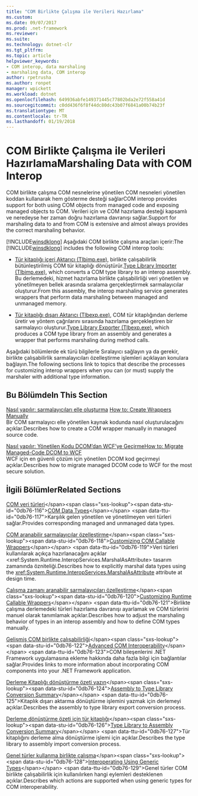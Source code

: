 ```yaml
---
title: "COM Birlikte Çalışma ile Verileri Hazırlama"
ms.custom: 
ms.date: 09/07/2017
ms.prod: .net-framework
ms.reviewer: 
ms.suite: 
ms.technology: dotnet-clr
ms.tgt_pltfrm: 
ms.topic: article
helpviewer_keywords:
- COM interop, data marshaling
- marshaling data, COM interop
author: rpetrusha
ms.author: ronpet
manager: wpickett
ms.workload: dotnet
ms.openlocfilehash: 649936abfe149371445c77802bda2e72f558a41d
ms.sourcegitcommit: c0dd436f6f8f44dc80dc43b07f6841a00b74b23f
ms.translationtype: MT
ms.contentlocale: tr-TR
ms.lasthandoff: 01/19/2018
---
```

# <a name="marshaling-data-with-com-interop"></a><span data-ttu-id="0db76-102">COM Birlikte Çalışma ile Verileri Hazırlama</span><span class="sxs-lookup"><span data-stu-id="0db76-102">Marshaling Data with COM Interop</span></span>
<span data-ttu-id="0db76-103">COM birlikte çalışma COM nesnelerine yönetilen COM nesneleri yönetilen koddan kullanarak hem gösterme desteği sağlar</span><span class="sxs-lookup"><span data-stu-id="0db76-103">COM interop provides support for both using COM objects from managed code and exposing managed objects to COM.</span></span> <span data-ttu-id="0db76-104">Verileri için ve COM hazırlama desteği kapsamlı ve neredeyse her zaman doğru hazırlama davranışı sağlar.</span><span class="sxs-lookup"><span data-stu-id="0db76-104">Support for marshaling data to and from COM is extensive and almost always provides the correct marshaling behavior.</span></span>  
  
 <span data-ttu-id="0db76-105">[!INCLUDE[winsdklong](../../../includes/winsdklong-md.md)] Aşağıdaki COM birlikte çalışma araçları içerir:</span><span class="sxs-lookup"><span data-stu-id="0db76-105">The [!INCLUDE[winsdklong](../../../includes/winsdklong-md.md)] includes the following COM interop tools:</span></span>  
  
-   <span data-ttu-id="0db76-106">[Tür kitaplığı içeri Aktarıcı (Tlbimp.exe)](../../../docs/framework/tools/tlbimp-exe-type-library-importer.md), birlikte çalışabilirlik bütünleştirilmiş COM tür kitaplığı dönüştürür.</span><span class="sxs-lookup"><span data-stu-id="0db76-106">[Type Library Importer (Tlbimp.exe)](../../../docs/framework/tools/tlbimp-exe-type-library-importer.md), which converts a COM type library to an interop assembly.</span></span> <span data-ttu-id="0db76-107">Bu derlemedeki, hizmet hazırlama birlikte çalışabilirliği veri yönetilen ve yönetilmeyen bellek arasında sıralama gerçekleştirmek sarmalayıcılar oluşturur.</span><span class="sxs-lookup"><span data-stu-id="0db76-107">From this assembly, the interop marshaling service generates wrappers that perform data marshaling between managed and unmanaged memory.</span></span>  
  
-   <span data-ttu-id="0db76-108">[Tür kitaplığı dışarı Aktarıcı (Tlbexp.exe)](../../../docs/framework/tools/tlbexp-exe-type-library-exporter.md), COM tür kitaplığından derleme üretir ve yöntem çağrılarını sırasında hazırlama gerçekleştiren bir sarmalayıcı oluşturur.</span><span class="sxs-lookup"><span data-stu-id="0db76-108">[Type Library Exporter (Tlbexp.exe)](../../../docs/framework/tools/tlbexp-exe-type-library-exporter.md), which produces a COM type library from an assembly and generates a wrapper that performs marshaling during method calls.</span></span>  
  
 <span data-ttu-id="0db76-109">Aşağıdaki bölümlerde ek türü bilgilerle Sıralayıcı sağlayın ya da gerekir, birlikte çalışabilirlik sarmalayıcıları özelleştirme işlemleri açıklayan konulara bağlayın.</span><span class="sxs-lookup"><span data-stu-id="0db76-109">The following sections link to topics that describe the processes for customizing interop wrappers when you can (or must) supply the marshaler with additional type information.</span></span>  
  
## <a name="in-this-section"></a><span data-ttu-id="0db76-110">Bu Bölümde</span><span class="sxs-lookup"><span data-stu-id="0db76-110">In This Section</span></span>  
<span data-ttu-id="0db76-111">[Nasıl yapılır: sarmalayıcıları elle oluşturma](how-to-create-wrappers-manually.md) </span><span class="sxs-lookup"><span data-stu-id="0db76-111">[How to: Create Wrappers Manually](how-to-create-wrappers-manually.md) </span></span>  
<span data-ttu-id="0db76-112">Bir COM sarmalayıcı elle yönetilen kaynak kodunda nasıl oluşturulacağını açıklar.</span><span class="sxs-lookup"><span data-stu-id="0db76-112">Describes how to create a COM wrapper manually in managed source code.</span></span> 
 
 [<span data-ttu-id="0db76-113">Nasıl yapılır: Yönetilen Kodu DCOM’dan WCF’ye Geçirme</span><span class="sxs-lookup"><span data-stu-id="0db76-113">How to: Migrate Managed-Code DCOM to WCF</span></span>](../../../docs/framework/interop/how-to-migrate-managed-code-dcom-to-wcf.md)  
 <span data-ttu-id="0db76-114">WCF için en güvenli çözüm için yönetilen DCOM kod geçirmeyi açıklar.</span><span class="sxs-lookup"><span data-stu-id="0db76-114">Describes how to migrate managed DCOM code to WCF for the most secure solution.</span></span>  
  
## <a name="related-sections"></a><span data-ttu-id="0db76-115">İlgili Bölümler</span><span class="sxs-lookup"><span data-stu-id="0db76-115">Related Sections</span></span>  
 <span data-ttu-id="0db76-116">[COM veri türleri](https://msdn.microsoft.com/library/sak564ww(v=vs.100).aspx)</span><span class="sxs-lookup"><span data-stu-id="0db76-116">[COM Data Types](https://msdn.microsoft.com/library/sak564ww(v=vs.100).aspx)</span></span>  
 <span data-ttu-id="0db76-117">Karşılık gelen yönetilen ve yönetilmeyen veri türleri sağlar.</span><span class="sxs-lookup"><span data-stu-id="0db76-117">Provides corresponding managed and unmanaged data types.</span></span>  
  
 <span data-ttu-id="0db76-118">[COM aranabilir sarmalayıcılar özelleştirme](https://msdn.microsoft.com/library/3bwc828w(v=vs.100).aspx)</span><span class="sxs-lookup"><span data-stu-id="0db76-118">[Customizing COM Callable Wrappers](https://msdn.microsoft.com/library/3bwc828w(v=vs.100).aspx)</span></span>  
 <span data-ttu-id="0db76-119">Veri türleri kullanılarak açıkça hazırlanacağını açıklar <xref:System.Runtime.InteropServices.MarshalAsAttribute> tasarım zamanında özniteliği.</span><span class="sxs-lookup"><span data-stu-id="0db76-119">Describes how to explicitly marshal data types using the <xref:System.Runtime.InteropServices.MarshalAsAttribute> attribute at design time.</span></span>  
  
 <span data-ttu-id="0db76-120">[Çalışma zamanı aranabilir sarmalayıcıları özelleştirme](https://msdn.microsoft.com/library/e753eftz(v=vs.100).aspx)</span><span class="sxs-lookup"><span data-stu-id="0db76-120">[Customizing Runtime Callable Wrappers](https://msdn.microsoft.com/library/e753eftz(v=vs.100).aspx)</span></span>  
 <span data-ttu-id="0db76-121">Birlikte çalışma derlemedeki türleri hazırlama davranışı ayarlamak ve COM türlerini manuel olarak tanımlamak açıklar.</span><span class="sxs-lookup"><span data-stu-id="0db76-121">Describes how to adjust the marshaling behavior of types in an interop assembly and how to define COM types manually.</span></span>  
  
 <span data-ttu-id="0db76-122">[Gelişmiş COM birlikte çalışabilirliği](https://msdn.microsoft.com/library/bd9cdfyx(v=vs.100).aspx)</span><span class="sxs-lookup"><span data-stu-id="0db76-122">[Advanced COM Interoperability](https://msdn.microsoft.com/library/bd9cdfyx(v=vs.100).aspx)</span></span>  
 <span data-ttu-id="0db76-123">COM bileşenlerini .NET Framework uygulamasına ekleme hakkında daha fazla bilgi için bağlantılar sağlar.</span><span class="sxs-lookup"><span data-stu-id="0db76-123">Provides links to more information about incorporating COM components into your .NET Framework application.</span></span>  
  
 <span data-ttu-id="0db76-124">[Derleme Kitaplığı dönüştürme özeti yazın](https://msdn.microsoft.com/library/xk1120c3(v=vs.100).aspx)</span><span class="sxs-lookup"><span data-stu-id="0db76-124">[Assembly to Type Library Conversion Summary](https://msdn.microsoft.com/library/xk1120c3(v=vs.100).aspx)</span></span>  
 <span data-ttu-id="0db76-125">Kitaplık dışarı aktarma dönüştürme işlemini yazmak için derlemeyi açıklar.</span><span class="sxs-lookup"><span data-stu-id="0db76-125">Describes the assembly to type library export conversion process.</span></span>  
  
 <span data-ttu-id="0db76-126">[Derleme dönüştürme özeti için tür kitaplığı](https://msdn.microsoft.com/library/k83zzh38(v=vs.100).aspx)</span><span class="sxs-lookup"><span data-stu-id="0db76-126">[Type Library to Assembly Conversion Summary](https://msdn.microsoft.com/library/k83zzh38(v=vs.100).aspx)</span></span>  
 <span data-ttu-id="0db76-127">Tür kitaplığını derleme alma dönüştürme işlemi için açıklar.</span><span class="sxs-lookup"><span data-stu-id="0db76-127">Describes the type library to assembly import conversion process.</span></span>  
  
 <span data-ttu-id="0db76-128">[Genel türler kullanma birlikte çalışma](https://msdn.microsoft.com/library/ms229590(v=vs.100).aspx)</span><span class="sxs-lookup"><span data-stu-id="0db76-128">[Interoperating Using Generic Types](https://msdn.microsoft.com/library/ms229590(v=vs.100).aspx)</span></span>  
 <span data-ttu-id="0db76-129">Genel türler COM birlikte çalışabilirlik için kullanılırken hangi eylemleri desteklenen açıklar.</span><span class="sxs-lookup"><span data-stu-id="0db76-129">Describes which actions are supported when using generic types for COM interoperability.</span></span>
